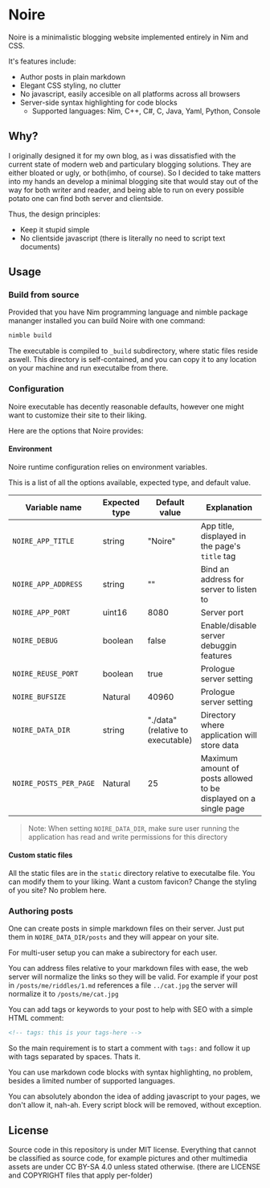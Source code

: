 # Noire

Noire is a minimalistic blogging website implemented entirely in
Nim and CSS.

It's features include:

- Author posts in plain markdown
- Elegant CSS styling, no clutter
- No javascript, easily accesible on all platforms across all browsers
- Server-side syntax highlighting for code blocks
   - Supported languages: Nim, C++, C#, C, Java, Yaml, Python, Console

## Why?

I originally designed it for my own blog, as i was dissatisfied with the current state of modern
web and particulary blogging solutions. They are either bloated or ugly, or both(imho, of course). So I decided
to take matters into my hands an develop a minimal blogging site that would stay out of the way
for both writer and reader, and being able to run on every possible potato one can find both server and clientside.

Thus, the design principles:

- Keep it stupid simple
- No clientside javascript (there is literally no need to script text documents)

## Usage

### Build from source

Provided that you have Nim programming language and nimble package mananger installed
you can build Noire with one command:

```sh
nimble build
```

The executable is compiled to `_build` subdirectory, where static files reside aswell.
This directory is self-contained, and you can copy it to any location on your machine
and run executalbe from there.

### Configuration

Noire executable has decently reasonable defaults, however
one might want to customize their site to their liking.

Here are the options that Noire provides:

#### Environment

Noire runtime configuration relies on environment variables.

This is a list of all the options available, expected type, and default value.

| Variable name          | Expected type | Default value                     | Explanation                                                      |
|------------------------|---------------|-----------------------------------|------------------------------------------------------------------|
| `NOIRE_APP_TITLE`      | string        | "Noire"                           | App title, displayed in the page's `title` tag                   |
| `NOIRE_APP_ADDRESS`    | string        | ""                                | Bind an address for server to listen to                          |
| `NOIRE_APP_PORT`       | uint16        | 8080                              | Server port                                                      |
| `NOIRE_DEBUG`          | boolean       | false                             | Enable/disable server debuggin features                          |
| `NOIRE_REUSE_PORT`     | boolean       | true                              | Prologue server setting                                          |
| `NOIRE_BUFSIZE`        | Natural       | 40960                             | Prologue server setting                                          |
| `NOIRE_DATA_DIR`       | string        | "./data" (relative to executable) | Directory where application will store data                      |
| `NOIRE_POSTS_PER_PAGE` | Natural       | 25                                | Maximum amount of posts allowed to be displayed on a single page |

> Note: When setting `NOIRE_DATA_DIR`, make sure user running the application has read and write permissions for this directory

#### Custom static files

All the static files are in the `static` directory relative to executalbe file. You can modify them to your liking.
Want a custom favicon? Change the styling of you site? No problem here.

### Authoring posts

One can create posts in simple markdown files on their server.
Just put them in `NOIRE_DATA_DIR/posts` and they will appear on your site.

For multi-user setup you can make a subirectory for each user.

You can address files relative to your markdown files with ease, the web server
will normalize the links so they will be valid. For example if your post in
`/posts/me/riddles/1.md` references a file `../cat.jpg` the server will normalize
it to `/posts/me/cat.jpg`

You can add tags or keywords to your post to help with SEO with a simple HTML comment:

```html
<!-- tags: this is your tags-here -->
```

So the main requirement is to start a comment with `tags:` and follow it up with tags separated by spaces. Thats it.

You can use markdown code blocks with syntax highlighting, no problem, besides a limited number of supported languages.

You can absolutely abondon the idea of adding javascript to your pages, we don't allow it, nah-ah.
Every script block will be removed, without exception.

## License

Source code in this repository is under MIT license.
Everything that cannot be classified as source code, for example pictures
and other multimedia assets are under CC BY-SA 4.0 unless stated otherwise.
(there are LICENSE and COPYRIGHT files that apply per-folder)
